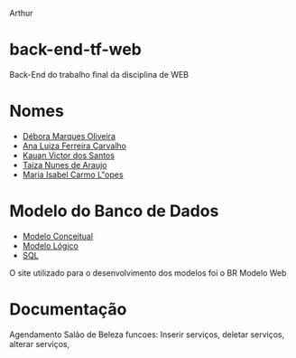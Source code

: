 Arthur

# back-end-tf-web
Back-End do trabalho final da disciplina de WEB

# Nomes
- [Débora Marques Oliveira](https://github.com/Debs9)
- [Ana Luiza Ferreira Carvalho](https://github.com/Ananats00)
- [Kauan Victor dos Santos](https://github.com/KauanVict0r)
- [Taiza Nunes de Araujo](https://github.com/TaizaArauj0)
- [Maria Isabel Carmo L"opes](https://github.com/izinhah)

# Modelo do Banco de Dados
- [Modelo Conceitual](bd/modelo_conceitual.png)
- [Modelo Lógico](bd/modelo_logico.png)
- [SQL](bd/DDL.sql)

O site utilizado para o desenvolvimento dos modelos foi o BR Modelo Web

# Documentação
Agendamento Salão de Beleza 
funcoes: Inserir serviços, deletar serviços, alterar serviços,